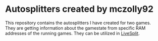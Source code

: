 # Autosplitters created by mczolly92

This repository contains the autosplitters I have created for two games. They are getting information about the gamestate from specific RAM addresses of the running games.
They can be utilized in [LiveSplit](https://github.com/LiveSplit/LiveSplit]).
